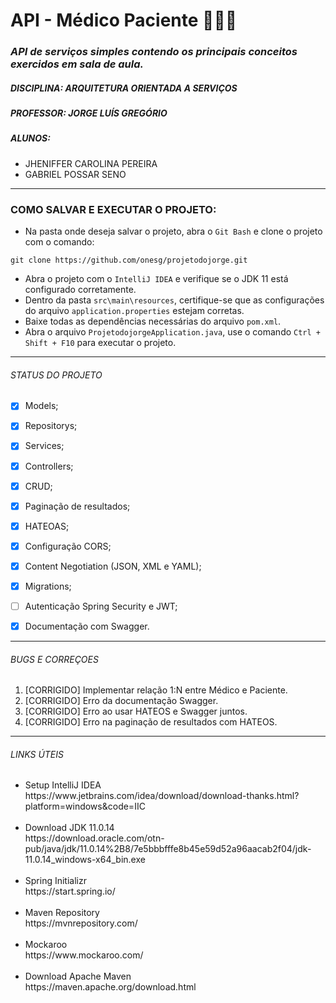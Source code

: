 <!-- PROJECT NAME -->
<h1>API - Médico Paciente 👨‍⚕️💉</h1>


<!-- DESCRIPTION -->
<h3>
    <i>API de serviços simples contendo os principais conceitos exercidos em sala de aula.</i>
</h3>


<!-- DISCIPLINE -->
<h5>DISCIPLINA: ARQUITETURA ORIENTADA A SERVIÇOS</h5>


<!-- TEACHER -->
<h5>PROFESSOR: JORGE LUÍS GREGÓRIO</h5>


<!-- AUTHORS -->
<h5>ALUNOS:</h5>
<ul>
    <li>JHENIFFER CAROLINA PEREIRA</li>
    <li>GABRIEL POSSAR SENO</li>
</ul>


<!-- HORIZONTAL LINE -->
<hr />


<!-- HOW TO SETUP THE PROJECT -->
<h3>COMO SALVAR E EXECUTAR O PROJETO:</h3>

- Na pasta onde deseja salvar o projeto, abra o `Git Bash` e clone o projeto com o comando:
```
git clone https://github.com/onesg/projetodojorge.git
```
- Abra o projeto com o `IntelliJ IDEA` e verifique se o JDK 11 está configurado corretamente.
- Dentro da pasta `src\main\resources`, certifique-se que as configurações do arquivo `application.properties` estejam corretas.
- Baixe todas as dependências necessárias do arquivo `pom.xml`.
- Abra o arquivo `ProjetodojorgeApplication.java`, use o comando `Ctrl + Shift + F10` para executar o projeto.


<!-- HORIZONTAL LINE -->
<hr />


<!-- PROJECT STATUS -->
<h6>STATUS DO PROJETO</h6>

- [x] Models;
- [x] Repositorys;
- [x] Services;
- [x] Controllers;
- [x] CRUD;
- [x] Paginação de resultados;
- [x] HATEOAS;
- [x] Configuração CORS;
- [x] Content Negotiation (JSON, XML e YAML);
- [x] Migrations;
- [ ] Autenticação Spring Security e JWT;
- [x] Documentação com Swagger.


<!-- HORIZONTAL LINE -->
<hr />


<!-- BUG's AND FIXES -->
<h6>BUGS E CORREÇOES</h6>
<ol>
    <li>[CORRIGIDO] Implementar relação 1:N entre Médico e Paciente.</li>
    <li>[CORRIGIDO] Erro da documentação Swagger.</li>
    <li>[CORRIGIDO] Erro ao usar HATEOS e Swagger juntos.</li>
    <li>[CORRIGIDO] Erro na paginação de resultados com HATEOS.</li>
</ol>


<!-- HORIZONTAL LINE -->
<hr />


<!-- UTIL LINKS -->
<h6>LINKS ÚTEIS</h6>
<ul>
    <li>Setup IntelliJ IDEA</li>
    https://www.jetbrains.com/idea/download/download-thanks.html?platform=windows&code=IIC
    <br><br>
    <li>Download JDK 11.0.14</li>
    https://download.oracle.com/otn-pub/java/jdk/11.0.14%2B8/7e5bbbfffe8b45e59d52a96aacab2f04/jdk-11.0.14_windows-x64_bin.exe
    <br><br>
    <li>Spring Initializr</li>
    https://start.spring.io/
    <br><br>
    <li>Maven Repository</li>
    https://mvnrepository.com/
    <br><br>
    <li>Mockaroo</li>
    https://www.mockaroo.com/
    <br><br>
    <li>Download Apache Maven</li>
    https://maven.apache.org/download.html
    <br><br>
</ul>


<!--

    //  ANOTAÇÕES

    Model
    Repository
    service
    controller

    (hibernate) usar notação: @many to one

    Vai ficar array de objetos da classe 1:N

    Exemplos 1 : N
    --------------
    Cliente Pedidos
    Curso Alunos
    Fornecedor Produtos
    Marca Produtos
    Departamento Funcionários
    Médico Pacientes
    Estado Cidades
    País Estados
    Pai/Mãe Filhos

    Médico
    id_medico
    nome
    CRM    
    especialidade
    telefone
    
    
    Paciente
    id_cliente
    nome
    idade
    telefone
    fk_id_medico
    
Links que ajudaram:
Problemas com o Swagger-ui
https://stackoverflow.com/questions/43545540/swagger-ui-no-mapping-found-for-http-request

Problemas com o HATEOS e Swagger
https://stackoverflow.com/questions/58431876/why-hateoas-starts-creating-issue-for-spring-boot-version-2-2-x-during-startu


-->

